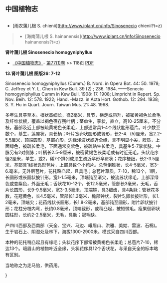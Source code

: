 
## 中国植物志

## 
* [雨农蒲儿根  S.  chienii](http://www.iplant.cn/info/Sinosenecio chienii?t=z)
> * [海南蒲儿根  S.  hainanensis](http://www.iplant.cn/info/Sinosenecio hainanensis?t=z)

**肾叶蒲儿根 Sinosenecio homogyniphyllus**

* [《中国植物志》](http://www.iplant.cn/frps)- [第77(1)卷](http://www.iplant.cn/frps/vol/77(1)) >> 118页 [PDF](http://www.iplant.cn/frps/pdf/77(1)/118.PDF)

**13.肾叶蒲儿根 图版26: 7-12**

Sinosenecio homogyniphyllus (Cumm.) B. Nord. in Opera Bot. 44: 50. 1978; C. Jeffrey et Y. L. Chen in Kew Bull. 39 (2) ; 236. 1984. ——Senecio homogyniphyllus Cumm in Kew Bull. 1908: 17. 1908; Limpricht in Repert. Sp. Nov. Beih. 12: 578. 1922; Hand. -Mazz. in Acta Hort. Gothob. 12: 294. 1938; S. Y. Hu in Quart. Journ. Taiwan Mus. 21: 48. 1968.

多年生具葶草本。根状茎细长，径2毫米，具节，横走或斜升，被密黄褐色长柔毛及纤维状根，覆盖以褐色宿存残叶柄；茎单生，葶状，直立，高10-25厘米，不分枝，基部及近上部被疏黄褐色长柔毛，上部通常具1-4个线状匙形苞片。叶少数至数个，基生，莲座状，具长柄；叶片宽卵状圆形或肾形，长2-4.（5)厘米，宽2.2-5.5厘米，顶端圆形，基部心形，边缘浅波状或近全缘，具不明显小尖，膜质，上面绿色，被疏长柔毛，下面通常变紫色，被疏贴生长柔毛，具基生5-7掌状脉，中脉另有2对侧脉；叶柄长2.5-9厘米，被密黄褐色长柔毛或有时近无毛。头状花序径2厘米，单生，或2，稀7个排列成顶生疏近伞形伞房状；花序梗细，长2-3.5厘米，基部具1线状匙形苞片，上部具数个小苞片。总苞倒锥状，长4-5毫米，宽3-6.毫米，无外层苞片，花托略凸起，且具毛；总苞片草质，7-10，稀13个，1层，长圆形或长圆状披针形，宽1-1.5毫米，顶端钝至渐尖，被流苏状缘毛，上部深绿色或变紫色，外面无毛；舌状花10-12个，长12.5毫米，管部长3毫米，无毛，舌片长圆形，长9-9.5毫米，宽3-3.5毫米，顶端钝，具3细齿，具4条脉；管状花多数，花冠黄色，长4.5毫米，管部长1.2毫米，檐部钟状，裂片5,卵状披针形，长1. 2毫米，顶端尖；花药线状长圆形，长1.8-2毫米，基部钝至圆形，附片卵状披针形；花柱分枝内弯，长约0.8毫米，顶端截形，或稍凸起，被短微毛。瘦果倒卵状圆柱形，长约2-2.5毫米，无毛，具肋；冠毛缺。

产四川西部及西南部（天全、宝兴、马边、峨眉山、洪雅、美姑、雷波、石棉)。生于岩石上、阴湿处及林下，海拔1300-2900米。模式采自四川西部。

本种的花托稍凸起且有缘毛；头状花序下部常被黄褐色长柔毛；总苞片7-10，稀达13个。峨眉山的植物叶近全缘，头状花序具12个舌状花，与采自天全的标本略有区别。

当地称之为走马胎，供药用。

}